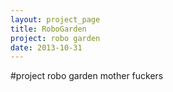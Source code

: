 ```yaml
---
layout: project_page
title: RoboGarden
project: robo garden
date: 2013-10-31
---
```


#project robo garden mother fuckers
